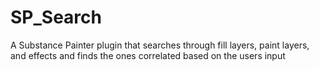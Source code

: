 # SP_Search
A Substance Painter plugin that searches through fill layers, paint layers, and effects and finds the ones correlated based on the users input

